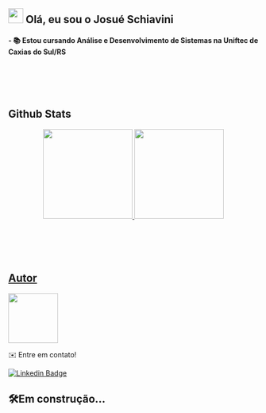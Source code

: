 ## <img src="https://emojipedia-us.s3.amazonaws.com/source/skype/289/vulcan-salute_1f596.png" width="30px;" alt=""/> Olá, eu sou o Josué Schiavini
#### - 📚 Estou cursando Análise e Desenvolvimento de Sistemas na Uniftec de Caxias do Sul/RS


## </br></br></br>Github Stats
<div align="center">
  <a href="https://github.com/josueschiavini">
  <img height="180em" src="https://github-readme-stats.vercel.app/api?username=josueschiavini&show_icons=true&theme=tokyonight&include_all_commits=true&count_private=true"/>
  <img height="180em" src="https://github-readme-stats.vercel.app/api/top-langs/?username=josueschiavini&layout=compact&langs_count=7&theme=tokyonight"/>
</div>
  
  
## </br></br></br>Autor

<a href="https://www.linkedin.com/in/josueschiavini/"/>
  <img src="https://i.ibb.co/JssjDzq/aa.jpg" width="100px;" alt=""/>
</a>

✉️ Entre em contato!

[![Linkedin Badge](https://img.shields.io/badge/-Josué-blue?style=flat-square&logo=Linkedin&logoColor=white&link=https://www.linkedin.com/in/josueschiavini/)](https://www.linkedin.com/in/josueschiavini/)

  
## 🛠Em construção...

